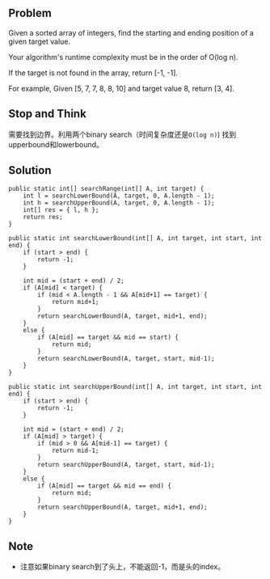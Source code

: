 ## Problem

Given a sorted array of integers, find the starting and ending position of a given target value.

Your algorithm's runtime complexity must be in the order of O(log n).

If the target is not found in the array, return [-1, -1].

For example,
Given [5, 7, 7, 8, 8, 10] and target value 8,
return [3, 4].

## Stop and Think

需要找到边界。利用两个binary search（时间复杂度还是`O(log n)`) 找到upperbound和lowerbound。

## Solution

    public static int[] searchRange(int[] A, int target) {
        int l = searchLowerBound(A, target, 0, A.length - 1);
        int h = searchUpperBound(A, target, 0, A.length - 1);
        int[] res = { l, h };
        return res;
    }

    public static int searchLowerBound(int[] A, int target, int start, int end) {
    	if (start > end) {
    		return -1;
    	}

    	int mid = (start + end) / 2;
    	if (A[mid] < target) {
    		if (mid < A.length - 1 && A[mid+1] == target) { 
    			return mid+1;
    		}
    		return searchLowerBound(A, target, mid+1, end);
    	}
    	else {
    		if (A[mid] == target && mid == start) {
    			return mid;
    		}
    		return searchLowerBound(A, target, start, mid-1);
    	}
    }

    public static int searchUpperBound(int[] A, int target, int start, int end) {
    	if (start > end) {
    		return -1;
    	}

    	int mid = (start + end) / 2;
    	if (A[mid] > target) {
    		if (mid > 0 && A[mid-1] == target) {
    			return mid-1;
    		}
    		return searchUpperBound(A, target, start, mid-1);
    	}
    	else {
    		if (A[mid] == target && mid == end) {
    			return mid;
    		}
    		return searchUpperBound(A, target, mid+1, end);
    	}
    }


## Note

- 注意如果binary search到了头上，不能返回-1，而是头的index。